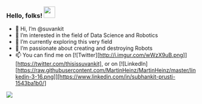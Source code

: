### Hello, folks! <img src="https://raw.githubusercontent.com/MartinHeinz/MartinHeinz/master/wave.gif" width="30px">

- 👋 Hi, I’m @suvankit
- 👀 I’m interested in the field of Data Science and Robotics
- 🌱 I’m currently exploring this very field 
- 💞️ I’m passionate about creating and destroying Robots
- 📫 You can find me on [![Twitter][http://i.imgur.com/wWzX9uB.png]][https://twitter.com/thisissuvankit], or on [![LinkedIn][https://raw.githubusercontent.com/MartinHeinz/MartinHeinz/master/linkedin-3-16.png]][https://www.linkedin.com/in/subhankit-prusti-1543ba1b0/]

<!---
suvankit/suvankit is a ✨ special ✨ repository because its `README.md` (this file) appears on your GitHub profile.
You can click the Preview link to take a look at your changes.
--->

<img align="center" src="https://github-readme-stats.vercel.app/api/pin/?username=suvankit&show_icons=true&theme=monokai" />
